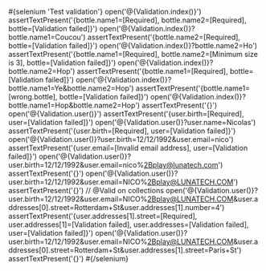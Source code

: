 \#{selenium 'Test validation'} open('@{Validation.index()}') assertTextPresent('{bottle.name1=\[Required\], bottle.name2=\[Required\], bottle=\[Validation failed\]}') open('@{Validation.index()}?bottle.name1=Coucou') assertTextPresent('{bottle.name2=\[Required\], bottle=\[Validation failed\]}') open('@{Validation.index()}?bottle.name2=Ho') assertTextPresent('{bottle.name1=\[Required\], bottle.name2=\[Minimum size is 3\], bottle=\[Validation failed\]}') open('@{Validation.index()}?bottle.name2=Hop') assertTextPresent('{bottle.name1=\[Required\], bottle=\[Validation failed\]}') open('@{Validation.index()}?bottle.name1=Ye&bottle.name2=Hop') assertTextPresent('{bottle.name1=\[wrong.bottle\], bottle=\[Validation failed\]}') open('@{Validation.index()}?bottle.name1=Hop&bottle.name2=Hop') assertTextPresent('{}') open('@{Validation.user()}') assertTextPresent('{user.birth=\[Required\], user=\[Validation failed\]}') open('@{Validation.user()}?user.name=Nicolas') assertTextPresent('{user.birth=\[Required\], user=\[Validation failed\]}') open('@{Validation.user()}?user.birth=12/12/1992&user.email=nico') assertTextPresent('{user.email=\[Invalid email address\], user=\[Validation failed\]}') open('@{Validation.user()}?user.birth=12/12/1992&user.email=nico%2Bplay@lunatech.com') assertTextPresent('{}') open('@{Validation.user()}?user.birth=12/12/1992&user.email=NICO%2Bplay@LUNATECH.COM') assertTextPresent('{}') // @Valid on collections open('@{Validation.user()}?user.birth=12/12/1992&user.email=NICO%2Bplay@LUNATECH.COM&user.addresses\[0\].street=Rotterdam+St&user.addresses\[1\].number=4') assertTextPresent('{user.addresses\[1\].street=\[Required\], user.addresses\[1\]=\[Validation failed\], user.addresses=\[Validation failed\], user=\[Validation failed\]}') open('@{Validation.user()}?user.birth=12/12/1992&user.email=NICO%2Bplay@LUNATECH.COM&user.addresses\[0\].street=Rotterdam+St&user.addresses\[1\].street=Paris+St') assertTextPresent('{}') \#{/selenium}
